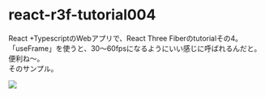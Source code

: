 # react-r3f-tutorial004
React +TypescriptのWebアプリで、React Three Fiberのtutorialその4。
「useFrame」を使うと、30～60fpsになるようにいい感じに呼ばれるんだと。便利ね～。<br />
そのサンプル。<br />

![](https://storage.googleapis.com/zenn-user-upload/774f35626fad-20231222.png)
